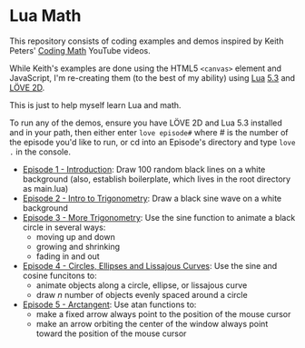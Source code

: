 # Lua Math

This repository consists of coding examples and demos inspired by Keith Peters' [Coding Math](https://www.youtube.com/user/codingmath) YouTube videos.

While Keith's examples are done using the HTML5 `<canvas>` element and JavaScript, I'm re-creating them (to the best of my ability) using [Lua](https://www.lua.org/) [5.3](https://www.lua.org/versions.html#5.3) and [LÖVE 2D](https://love2d.org/).

This is just to help myself learn Lua and math.

To run any of the demos, ensure you have LÖVE 2D and Lua 5.3 installed and in your path, then either enter `love episode#` where # is the number of the episode you'd like to run, or cd into an Episode's directory and type `love .` in the console.

- [Episode 1 - Introduction](https://github.com/flintsteel7/LuaMath/tree/master/episode01): Draw 100 random black lines on a white background (also, establish boilerplate, which lives in the root directory as main.lua)
- [Episode 2 - Intro to Trigonometry](https://github.com/flintsteel7/LuaMath/tree/master/episode02): Draw a black sine wave on a white background
- [Episode 3 - More Trigonometry](https://github.com/flintsteel7/LuaMath/tree/master/episode03): Use the sine function to animate a black circle in several ways:
  - moving up and down
  - growing and shrinking
  - fading in and out
- [Episode 4 - Circles, Ellipses and Lissajous Curves](https://github.com/flintsteel7/LuaMath/tree/master/episode04): Use the sine and cosine funcitons to:
  - animate objects along a circle, ellipse, or lissajous curve
  - draw *n* number of objects evenly spaced around a circle
- [Episode 5 - Arctangent](https://github.com/flintsteel7/LuaMath/tree/master/episode05): Use atan functions to:
  - make a fixed arrow always point to the position of the mouse cursor
  - make an arrow orbiting the center of the window always point toward the position of the mouse cursor